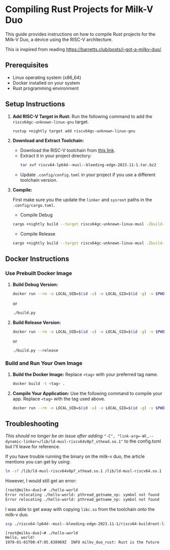 # Compiling Rust Projects for Milk-V Duo

This guide provides instructions on how to compile Rust projects for the Milk-V Duo, a device using the RISC-V architecture.

This is inspired from reading https://barretts.club/posts/i-got-a-milkv-duo/.

## Prerequisites

- Linux operating system (x86_64)
- Docker installed on your system
- Rust programming environment

## Setup Instructions

1. **Add RISC-V Target in Rust:**
   Run the following command to add the `riscv64gc-unknown-linux-gnu` target.

   ```bash
   rustup +nightly target add riscv64gc-unknown-linux-gnu
   ```

2. **Download and Extract Toolchain:**

   - Download the RISC-V toolchain from [this link](https://toolchains.bootlin.com/downloads/releases/toolchains/riscv64-lp64d/tarballs/riscv64-lp64d--musl--bleeding-edge-2023.11-1.tar.bz2).
   - Extract it in your project directory:
     ```bash
     tar xvf riscv64-lp64d--musl--bleeding-edge-2023.11-1.tar.bz2
     ```
   - Update `.config/config.toml` in your project if you use a different toolchain version.

3. **Compile:**

   First make sure you the update the `linker` and `sysroot` paths in the `.config/cargo.toml`.

   - Compile Debug

   ```bash
   cargo +nightly build --target riscv64gc-unknown-linux-musl -Zbuild-std
   ```

   - Compile Release

   ```bash
   cargo +nightly build --target riscv64gc-unknown-linux-musl -Zbuild-std --release
   ```

## Docker Instructions

### Use Prebuilt Docker Image

1. **Build Debug Version:**

   ```bash
   docker run --rm -e LOCAL_UID=$(id -u) -e LOCAL_GID=$(id -g) -v $PWD:/app ejortega/duo-rust cargo +nightly build --target riscv64gc-unknown-linux-musl -Zbuild-std
   ```

   or

   ```bash
   ./build.py
   ```

2. **Build Release Version:**
   ```bash
   docker run --rm -e LOCAL_UID=$(id -u) -e LOCAL_GID=$(id -g) -v $PWD:/app ejortega/duo-rust cargo +nightly build --target riscv64gc-unknown-linux-musl -Zbuild-std --release
   ```
   or
   ```
   ./build.py --release
   ```

### Build and Run Your Own Image

1. **Build the Docker Image:**
   Replace `<tag>` with your preferred tag name.

   ```bash
   docker build -t <tag> .
   ```

2. **Compile Your Application:**
   Use the following command to compile your app. Replace `<tag>` with the tag used above.
   ```bash
   docker run --rm -e LOCAL_UID=$(id -u) -e LOCAL_GID=$(id -g) -v $PWD:/app <tag> cargo +nightly build --target riscv64gc-unknown-linux-musl -Zbuild-std --release
   ```

## Troubleshooting
*This should no longer be an issue after adding*
`"-C", "link-arg=-Wl,--dynamic-linker=/lib/ld-musl-riscv64v0p7_xthead.so.1"` to the config.toml but I'll leave for reference.

If you have trouble running the binary on the milk-v duo, the article mentions you can get by using:

```bash
ln -sf /lib/ld-musl-riscv64v0p7_xthead.so.1 /lib/ld-musl-riscv64.so.1
```

However, I would still get an error:

```bash
[root@milkv-duo]~# ./hello-world 
Error relocating ./hello-world: pthread_getname_np: symbol not found
Error relocating ./hello-world: pthread_getname_np: symbol not found
```

I was able to get away with copying `libc.so` from the toolchain onto the milk-v duo.

```bash
scp ./riscv64-lp64d--musl--bleeding-edge-2023.11-1/riscv64-buildroot-linux-musl/sysroot/lib/libc.so root@192.168.42.1:/lib/ld-musl-riscv64.so.1
```

```bash
[root@milkv-duo]~# ./hello-world 
Hello, world!
1970-01-01T00:47:05.638969Z  INFO milkv_duo_rust: Rust is the future
```
